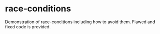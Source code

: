 # race-conditions

Demonstration of race-conditions including how to avoid them. Flawed and fixed code is provided.